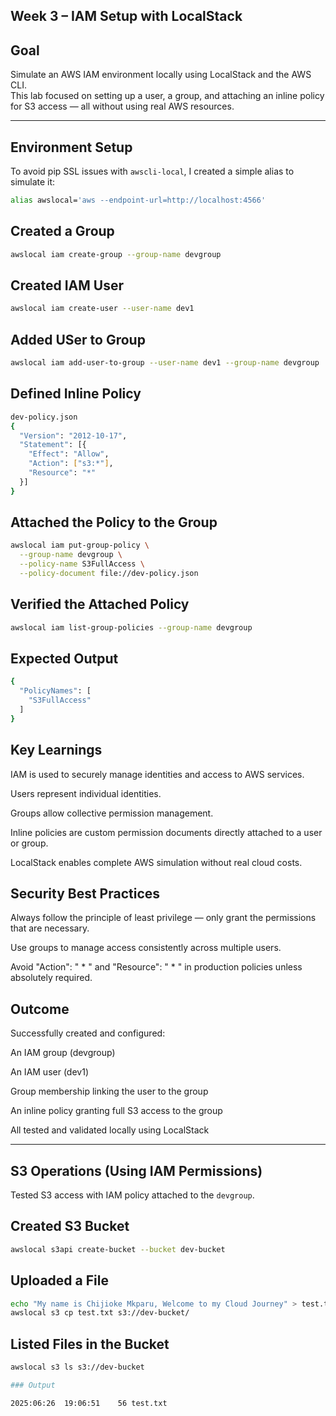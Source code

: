 ## Week 3 – IAM Setup with LocalStack

## Goal
Simulate an AWS IAM environment locally using LocalStack and the AWS CLI.  
This lab focused on setting up a user, a group, and attaching an inline policy for S3 access — all without using real AWS resources.

---

## Environment Setup

To avoid pip SSL issues with `awscli-local`, I created a simple alias to simulate it:

````bash
alias awslocal='aws --endpoint-url=http://localhost:4566'
````

## Created a Group

```bash
awslocal iam create-group --group-name devgroup
````

## Created IAM User

````bash
awslocal iam create-user --user-name dev1
````

## Added USer to Group

````bash
awslocal iam add-user-to-group --user-name dev1 --group-name devgroup
````

## Defined Inline Policy

````bash
dev-policy.json
{
  "Version": "2012-10-17",
  "Statement": [{
    "Effect": "Allow",
    "Action": ["s3:*"],
    "Resource": "*"
  }]
}
````

## Attached the Policy to the Group

````bash
awslocal iam put-group-policy \
  --group-name devgroup \
  --policy-name S3FullAccess \
  --policy-document file://dev-policy.json
````

## Verified the Attached Policy

````bash
awslocal iam list-group-policies --group-name devgroup
````

## Expected Output

````bash
{
  "PolicyNames": [
    "S3FullAccess"
  ]
}
````

## Key Learnings

IAM is used to securely manage identities and access to AWS services.

Users represent individual identities.

Groups allow collective permission management.

Inline policies are custom permission documents directly attached to a user or group.

LocalStack enables complete AWS simulation without real cloud costs.

## Security Best Practices

Always follow the principle of least privilege — only grant the permissions that are necessary.

Use groups to manage access consistently across multiple users.

Avoid "Action": " * " and "Resource": " * " in production policies unless absolutely required.

## Outcome

Successfully created and configured:

An IAM group (devgroup)

An IAM user (dev1)

Group membership linking the user to the group

An inline policy granting full S3 access to the group

All tested and validated locally using LocalStack

---

## S3 Operations (Using IAM Permissions)

Tested S3 access with IAM policy attached to the `devgroup`.

## Created S3 Bucket

```bash
awslocal s3api create-bucket --bucket dev-bucket
````

## Uploaded a File

````bash
echo "My name is Chijioke Mkparu, Welcome to my Cloud Journey" > test.txt
awslocal s3 cp test.txt s3://dev-bucket/
````

## Listed Files in the Bucket

````bash
awslocal s3 ls s3://dev-bucket

### Output

2025:06:26  19:06:51    56 test.txt
````
